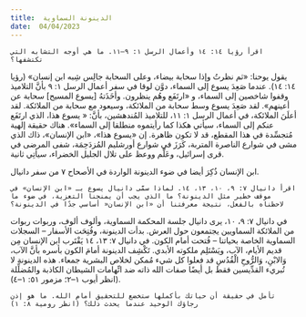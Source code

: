 ```yaml
---
title:  الدينونة السماوية
date:  04/04/2023
---
```


`اقرأ رؤيا ١٤: ١٤ وأعمال الرسل ١: ٩–١١. ما هي أوجه التشابه التي تكتشفها؟`

يقول يوحنا: «ثم نظرتُ وإذا سحابة بيضاء، وعلى السحابة جالِس شِبه ابن إنسان» (رؤيا ١٤: ١٤). عندما صَعِدَ يسوع إلى السماء، دوَّن لوقا في سفر أعمال الرسل ١: ٩ بأنَّ التلاميذ وقفوا شاخصين إلى السماء، و «ارتَفَع وهُم ينظرون. وأخَذَتهُ [يسوع المسيح] سحابة عن أعينهم». لقد صَعِدَ يسوع وسط سحابة من الملائكة، وسيعود مع سحابة من الملائكة. لقد أعلَنَ الملائكة، في أعمال الرسل ١: ١١، للتلاميذ المُندهشين، بأنَّ: « يسوع هذا، الذي ارتَفَع عنكم إلى السماء، سيأتي هكذا كما رأيتموه منطلقا إلى السماء». هناك حقيقة إلهية مُتجسِّدة في هذا المقطع، قد لا تكون ظاهرة. إن «يسوع هذا»، «ابن الإنسان»، ذاك الذي مشى في شوارع الناصرة المتربة، كَرَزَ في شوارع أورشليم المُزدَحِمَة، شفى المرضى في قرى إسرائيل، وعَلَّم ووعظ على تلال الجليل الخضراء، سيأتِي ثانية.

ابن الإنسان ذُكِرَ أيضا في ضوء الدينونة الواردة في الأصحاح ٧ من سفر دانيال.

`اقرأ دانيال ٧: ٩، ١٠، ١٣، ١٤. لماذا سمَّى دانيال يسوع بـ «ابن الإنسان» في موقف خطير مثل الدينونة؟ ما الذي يجب أن يمنحنا التعزية، في ضوء ما لاحظناه بالفعل، نتيجة معرفتنا أن «ابن الإنسان« أساسي جدًا في الدينونة؟`

في دانيال ٧: ٩، ١٠، يرى دانيال جلسة المحكمة السماوية، وألوف ألوف، وربوات ربوات من الملائكة السماويين يجتمعون حول العرش. بدأت الدينونة، وفُتِحَت الأسفار – السجلات السماوية الخاصة بحياتنا – فُتحت أمام الكون. في دانيال ٧: ١٣، ١٤ يَقْتَرب ابن الإنسان مِن قديم الأيام، الآب، ويَسْتَلِم ملكوته الأبدي. تَكْشِف الدينونة أمامَ الكون بأسره بأنَّ الآب، وَالابْنِ، وَالرُّوحِ الْقُدُسِ قد فعلوا كل شيء مُمكن لخلاص البشرية جمعاء. هذه الدينونة لا تُبريء القدِّيسين فقط بل أيضًا صفات الله ذاته ضد اتِّهامات الشيطان الكاذبة والمُضلِّلة (انظر أيوب ١–٢؛ مزمور ٥١: ١–٤).

`تأمل في حقيقة أن حياتك بأكملها ستخضع للتحقيق أمام الله. ما هو إذن رجاؤك الوحيد عندما يحدث ذلك؟ (انظر رومية ٨: ١)`